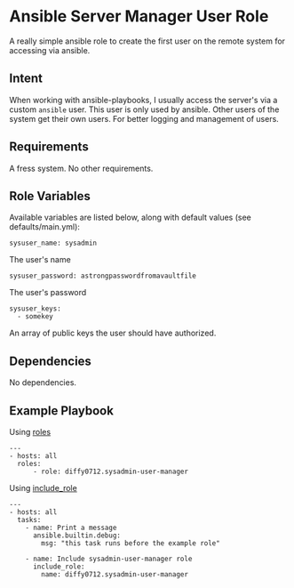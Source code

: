 Ansible Server Manager User Role
=========

A really simple ansible role to create the first user on the remote system for accessing via ansible.

Intent
------
When working with ansible-playbooks, I usually access the server's via a custom `ansible` user. This user is only used by ansible. 
Other users of the system get their own users. For better logging and management of users.

Requirements
------------

A fress system. No other requirements.

Role Variables
--------------

Available variables are listed below, along with default values (see defaults/main.yml):
```
sysuser_name: sysadmin
```
The user's name

```
sysuser_password: astrongpasswordfromavaultfile
```
The user's password

```
sysuser_keys:
  - somekey
```
An array of public keys the user should have authorized.

Dependencies
------------

No dependencies.

Example Playbook
----------------

Using [roles](https://docs.ansible.com/ansible/latest/user_guide/playbooks_reuse_roles.html#using-roles)
```
---
- hosts: all
  roles:
      - role: diffy0712.sysadmin-user-manager
```

Using [include_role](https://docs.ansible.com/ansible/latest/user_guide/playbooks_reuse_roles.html#including-roles-dynamic-reuse)
```
---
- hosts: all
  tasks:
    - name: Print a message
      ansible.builtin.debug:
        msg: "this task runs before the example role"

    - name: Include sysadmin-user-manager role
      include_role:
        name: diffy0712.sysadmin-user-manager

```